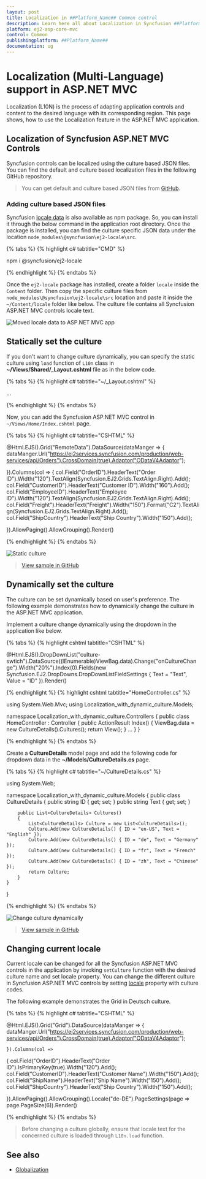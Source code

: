 ```yaml
---
layout: post
title: Localization in ##Platform_Name## Common control
description: Learn here all about Localization in Syncfusion ##Platform_Name## Common control and more.
platform: ej2-asp-core-mvc
control: Common
publishingplatform: ##Platform_Name##
documentation: ug
---
```


# Localization (Multi-Language) support in ASP.NET MVC

Localization (L10N) is the process of adapting application controls and content to the desired language with its corresponding region. This page shows, how to use the Localization feature in the ASP.NET MVC application.

## Localization of Syncfusion ASP.NET MVC Controls

Syncfusion controls can be localized using the culture based JSON files. You can find the default and culture based localization files in the following GitHub repository.

> You can get default and culture based JSON files from [GitHub](https://github.com/syncfusion/ej2-locale).

### Adding culture based JSON files

Syncfusion [locale data](https://www.npmjs.com/package/@syncfusion/ej2-locale) is also available as npm package. So, you can install it through the below command in the application root directory. Once the package is installed, you can find the culture specific JSON data under the location `node_modules\@syncfusion\ej2-locale\src`.

{% tabs %}
{% highlight c# tabtitle="CMD" %}

npm i @syncfusion/ej2-locale

{% endhighlight %}
{% endtabs %}

Once the `ej2-locale` package has installed, create a folder `locale` inside the `Content` folder. Then copy the specific culture files from `node_modules\@syncfusion\ej2-locale\src` location and paste it inside the `~/Content/locale` folder like below. The culture file contains all Syncfusion ASP.NET MVC controls locale text.

![Moved locale data to ASP.NET MVC app](images/moved-locale-data.png)

## Statically set the culture

If you don't want to change culture dynamically, you can specify the static culture using `load` function of `L10n` class in **~/Views/Shared/_Layout.cshtml** file as in the below code.

{% tabs %}
{% highlight c# tabtitle="~/_Layout.cshtml" %}

<body>
    ...
    <script>
        var ajax = new ej.base.Ajax(location.origin + '/Content/locale/de.json', 'GET', false);   //load the de json culture file 
        ajax.send().then((e) => {
            var loader = JSON.parse(e);
            ej.base.L10n.load(
                loader
            );
            ej.base.setCulture('de');      //Set the culture for the ASP.NET MVC controls 
        });
    </script>
</body>

{% endhighlight %}
{% endtabs %}

Now, you can add the Syncfusion ASP.NET MVC control in `~/Views/Home/Index.cshtml` page.

{% tabs %}
{% highlight c# tabtitle="CSHTML" %}

@Html.EJS().Grid("RemoteData").DataSource(dataManger =>
{
    dataManger.Url("https://ej2services.syncfusion.com/production/web-services/api/Orders").CrossDomain(true).Adaptor("ODataV4Adaptor");

}).Columns(col =>
{
    col.Field("OrderID").HeaderText("Order ID").Width("120").TextAlign(Syncfusion.EJ2.Grids.TextAlign.Right).Add();
    col.Field("CustomerID").HeaderText("Customer ID").Width("160").Add();
    col.Field("EmployeeID").HeaderText("Employee ID").Width("120").TextAlign(Syncfusion.EJ2.Grids.TextAlign.Right).Add();
    col.Field("Freight").HeaderText("Freight").Width("150").Format("C2").TextAlign(Syncfusion.EJ2.Grids.TextAlign.Right).Add();
    col.Field("ShipCountry").HeaderText("Ship Country").Width("150").Add();

}).AllowPaging().AllowGrouping().Render()

{% endhighlight %}
{% endtabs %}

![Static culture](images/grid-locale.png)

> [View sample in GitHub](https://github.com/SyncfusionExamples/ASP-NET-MVC-Getting-Started-Examples/tree/main/Localization/Localization-with-static-culture)

## Dynamically set the culture

The culture can be set dynamically based on user's preference. The following example demonstrates how to dynamically change the culture in the ASP.NET MVC application.

Implement a culture change dynamically using the dropdown in the application like below.

{% tabs %}
{% highlight cshtml tabtitle="CSHTML" %}

<div class="dropdown">
    @Html.EJS().DropDownList("culture-swtich").DataSource((IEnumerable<Object>)ViewBag.data).Change("onCultureChange").Width("20%").Index(0).Fields(new Syncfusion.EJ2.DropDowns.DropDownListFieldSettings { Text = "Text", Value = "ID" }).Render()
</div>

<script>
    function onCultureChange(e) {
        var culture = e.value;
        var ajax = new ej.base.Ajax(location.origin + '/Content/locale/' + culture + '.json', 'GET', false);   //load the json culture file
        ajax.send().then((e) => {
            var loader = JSON.parse(e);
            ej.base.L10n.load(
                loader
            );
            ej.base.setCulture(culture);      //Set the culture for the ASP.NET Core controls
        });
    }
</script>

{% endhighlight %}
{% highlight cshtml tabtitle="HomeController.cs" %}

using System.Web.Mvc;
using Localization_with_dynamic_culture.Models;

namespace Localization_with_dynamic_culture.Controllers
{
    public class HomeController : Controller
    {
        public ActionResult Index()
        {
            ViewBag.data = new CultureDetails().Cultures();
            return View();
        }
    ...
    }
}

{% endhighlight %}
{% endtabs %}

Create a **CultureDetails** model page and add the following code for dropdown data in the **~/Models/CultureDetails.cs** page. 

{% tabs %}
{% highlight c# tabtitle="~/CultureDetails.cs" %}

using System.Web;

namespace Localization_with_dynamic_culture.Models
{
    public class CultureDetails
    {
        public string ID { get; set; }
        public string Text { get; set; }

        public List<CultureDetails> Cultures()
        {
            List<CultureDetails> Culture = new List<CultureDetails>();
            Culture.Add(new CultureDetails() { ID = "en-US", Text = "English" });
            Culture.Add(new CultureDetails() { ID = "de", Text = "Germany" });
            Culture.Add(new CultureDetails() { ID = "fr", Text = "French" });
            Culture.Add(new CultureDetails() { ID = "zh", Text = "Chinese" });
            return Culture;
        }
    }
}

{% endhighlight %}
{% endtabs %}

![Change culture dynamically](images/dynamic-culture-switch.png)

> [View sample in GitHub](https://github.com/SyncfusionExamples/ASP-NET-MVC-Getting-Started-Examples/tree/main/Localization/Localization-with-dynamic-culture)


## Changing current locale

Current locale can be changed for all the Syncfusion ASP.NET MVC controls in the application by invoking `setCulture` function with the desired culture name and set locale property. You can change the different culture in Syncfusion ASP.NET MVC controls by setting [locale](https://help.syncfusion.com/cr/aspnetmvc-js2/Syncfusion.EJ2.Grids.Grid.html#Syncfusion_EJ2_Grids_Grid_Locale) property with culture codes.

The following example demonstrates the Grid in Deutsch culture.

{% tabs %}
{% highlight c# tabtitle="CSHTML" %}

@Html.EJS().Grid("Grid").DataSource(dataManger =>
    {
        dataManger.Url("https://ej2services.syncfusion.com/production/web-services/api/Orders").CrossDomain(true).Adaptor("ODataV4Adaptor");

    }).Columns(col =>
{
    col.Field("OrderID").HeaderText("Order ID").IsPrimaryKey(true).Width("120").Add();
    col.Field("CustomerID").HeaderText("Customer Name").Width("150").Add();
    col.Field("ShipName").HeaderText("Ship Name").Width("150").Add();
    col.Field("ShipCountry").HeaderText("Ship Country").Width("150").Add();

}).AllowPaging().AllowGrouping().Locale("de-DE").PageSettings(page => page.PageSize(6)).Render()

<script>
    ej.base.L10n.load({
        'de-DE': {
            'grid': {
                'EmptyRecord': 'Keine Aufzeichnungen angezeigt',
                'GroupDropArea': 'Ziehen Sie einen Spaltenkopf hier, um die Gruppe ihre Spalte',
                'UnGroup': 'Klicken Sie hier, um die Gruppierung aufheben',
                'EmptyDataSourceError': 'DataSource darf bei der Erstauslastung nicht leer sein, da Spalten aus der dataSource im AutoGenerate Spaltenraster',
                'Item': 'Artikel',
                'Items': 'Artikel'
            },
            'pager': {
                'currentPageInfo': '{0} von {1} Seiten',
                'totalItemsInfo': '({0} Beiträge)',
                'firstPageTooltip': 'Zur ersten Seite',
                'lastPageTooltip': 'Zur letzten Seite',
                'nextPageTooltip': 'Zur nächsten Seite',
                'previousPageTooltip': 'Zurück zur letzten Seit',
                'nextPagerTooltip': 'Zum nächsten Pager',
                'previousPagerTooltip': 'Zum vorherigen Pager'
            }
        }
    });
    ej.base.setCulture('de');
</script>

{% endhighlight %}
{% endtabs %}

> Before changing a culture globally, ensure that locale text for the concerned culture is loaded through `L10n.load` function. 

## See also

* [Globalization](https://ej2.syncfusion.com/aspnetmvc/documentation/common/internationalization)
